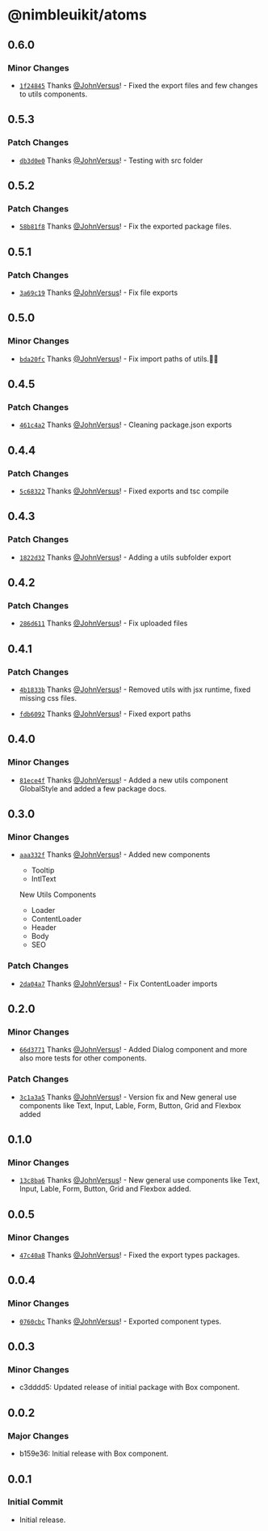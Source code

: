 # @nimbleuikit/atoms

## 0.6.0

### Minor Changes

- [`1f24845`](https://github.com/JohnVersus/nimbleuikit/commit/1f248453796d5a164abcc283ca2b83521f80b184) Thanks [@JohnVersus](https://github.com/JohnVersus)! - Fixed the export files and few changes to utils components.

## 0.5.3

### Patch Changes

- [`db3d0e0`](https://github.com/JohnVersus/nimbleuikit/commit/db3d0e0947dca8694253ac08c5fba8d03cab42cb) Thanks [@JohnVersus](https://github.com/JohnVersus)! - Testing with src folder

## 0.5.2

### Patch Changes

- [`58b81f8`](https://github.com/JohnVersus/nimbleuikit/commit/58b81f8931d9de01692664fe7878ac6655b397d9) Thanks [@JohnVersus](https://github.com/JohnVersus)! - Fix the exported package files.

## 0.5.1

### Patch Changes

- [`3a69c19`](https://github.com/JohnVersus/nimbleuikit/commit/3a69c192d17451a93c171414eddb9a7fb5081dcd) Thanks [@JohnVersus](https://github.com/JohnVersus)! - Fix file exports

## 0.5.0

### Minor Changes

- [`bda20fc`](https://github.com/JohnVersus/nimbleuikit/commit/bda20fc4b830f203f01219318e68cc263be39416) Thanks [@JohnVersus](https://github.com/JohnVersus)! - Fix import paths of utils.🧑‍🔧

## 0.4.5

### Patch Changes

- [`461c4a2`](https://github.com/JohnVersus/nimbleuikit/commit/461c4a237aedbadbbb54894b8e5c4de9ce60cdeb) Thanks [@JohnVersus](https://github.com/JohnVersus)! - Cleaning package.json exports

## 0.4.4

### Patch Changes

- [`5c68322`](https://github.com/JohnVersus/nimbleuikit/commit/5c683224c0553dda02bb67edd4c13882c5eeb71a) Thanks [@JohnVersus](https://github.com/JohnVersus)! - Fixed exports and tsc compile

## 0.4.3

### Patch Changes

- [`1822d32`](https://github.com/JohnVersus/nimbleuikit/commit/1822d3249956c84365e01e8c8aedd535547390f5) Thanks [@JohnVersus](https://github.com/JohnVersus)! - Adding a utils subfolder export

## 0.4.2

### Patch Changes

- [`286d611`](https://github.com/JohnVersus/nimbleuikit/commit/286d611087affb45d68894f0f1eeca6bf0258a59) Thanks [@JohnVersus](https://github.com/JohnVersus)! - Fix uploaded files

## 0.4.1

### Patch Changes

- [`4b1833b`](https://github.com/JohnVersus/nimbleuikit/commit/4b1833b599eb12b446e498d7a26b791203685b25) Thanks [@JohnVersus](https://github.com/JohnVersus)! - Removed utils with jsx runtime, fixed missing css files.

- [`fdb6092`](https://github.com/JohnVersus/nimbleuikit/commit/fdb609267ad31a240b70c49d659d13c786dcffa2) Thanks [@JohnVersus](https://github.com/JohnVersus)! - Fixed export paths

## 0.4.0

### Minor Changes

- [`81ece4f`](https://github.com/JohnVersus/nimbleuikit/commit/81ece4fdc408f6888b32d43050f7800e82e99a18) Thanks [@JohnVersus](https://github.com/JohnVersus)! - Added a new utils component GlobalStyle and added a few package docs.

## 0.3.0

### Minor Changes

- [`aaa332f`](https://github.com/JohnVersus/nimbleuikit/commit/aaa332f097513095fba76c82c2975290f1aa25ad) Thanks [@JohnVersus](https://github.com/JohnVersus)! - Added new components

  - Tooltip
  - IntlText

  New Utils Components

  - Loader
  - ContentLoader
  - Header
  - Body
  - SEO

### Patch Changes

- [`2da04a7`](https://github.com/JohnVersus/nimbleuikit/commit/2da04a707a24380b87a9acb9fd0f574f55ceb50e) Thanks [@JohnVersus](https://github.com/JohnVersus)! - Fix ContentLoader imports

## 0.2.0

### Minor Changes

- [`66d3771`](https://github.com/JohnVersus/nimbleuikit/commit/66d37718f30718ee1f5b2a20aad1135ac952d981) Thanks [@JohnVersus](https://github.com/JohnVersus)! - Added Dialog component and more also more tests for other components.

### Patch Changes

- [`3c1a3a5`](https://github.com/JohnVersus/nimbleuikit/commit/3c1a3a53bc9787ecf2479cbabf29136d2f8ea513) Thanks [@JohnVersus](https://github.com/JohnVersus)! - Version fix and New general use components like Text, Input, Lable, Form, Button, Grid and Flexbox added

## 0.1.0

### Minor Changes

- [`13c8ba6`](https://github.com/JohnVersus/nimbleuikit/commit/13c8ba63878f1474a6b951f678f7951d0dc349a9) Thanks [@JohnVersus](https://github.com/JohnVersus)! - New general use components like Text, Input, Lable, Form, Button, Grid and Flexbox added.

## 0.0.5

### Minor Changes

- [`47c40a8`](https://github.com/JohnVersus/nimbleuikit/commit/47c40a8f7c1c9fb5de167cadc7351c6c31062b98) Thanks [@JohnVersus](https://github.com/JohnVersus)! - Fixed the export types packages.

## 0.0.4

### Minor Changes

- [`0760cbc`](https://github.com/JohnVersus/nimbleuikit/commit/0760cbc570a9a37c70ee75cbe2981ed072274c42) Thanks [@JohnVersus](https://github.com/JohnVersus)! - Exported component types.

## 0.0.3

### Minor Changes

- c3dddd5: Updated release of initial package with Box component.

## 0.0.2

### Major Changes

- b159e36: Initial release with Box component.

## 0.0.1

### Initial Commit

- Initial release.
